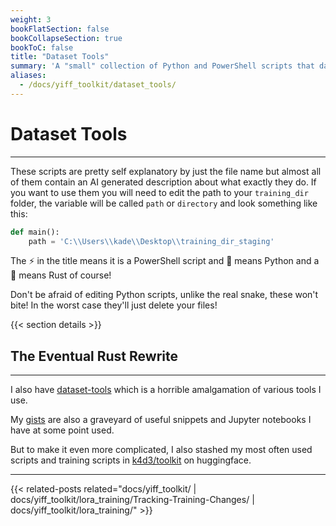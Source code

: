 ```yaml
---
weight: 3
bookFlatSection: false
bookCollapseSection: true
bookToC: false
title: "Dataset Tools"
summary: 'A "small" collection of Python and PowerShell scripts that dataset curators might find handy.'
aliases:
  - /docs/yiff_toolkit/dataset_tools/
---
```


<!--markdownlint-disable MD025 -->

# Dataset Tools

---

These scripts are pretty self explanatory by just the file name but almost all of them contain an AI generated description about what exactly they do. If you want to use them you will need to edit the path to your `training_dir` folder, the variable will be called `path` or `directory` and look something like this:

```py
def main():
    path = 'C:\\Users\\kade\\Desktop\\training_dir_staging'
```

The ⚡ in the title means it is a PowerShell script and 🐍 means Python and a 🦀 means Rust of course!

Don't be afraid of editing Python scripts, unlike the real snake, these won't bite! In the worst case they'll just delete your files!

{{< section details >}}

## The Eventual Rust Rewrite

---

I also have [dataset-tools](https://github.com/ka-de/dataset-tools) which is a horrible amalgamation of various tools I use.

My [gists](https://gist.github.com/ka-de) are also a graveyard of useful snippets and Jupyter notebooks I have at some point used.

But to make it even more complicated, I also stashed my most often used scripts and training scripts in [k4d3/toolkit](https://huggingface.co/k4d3/toolkit) on huggingface.

---

<!--
HUGO_SEARCH_EXCLUDE_START
-->
{{< related-posts related="docs/yiff_toolkit/ | docs/yiff_toolkit/lora_training/Tracking-Training-Changes/ | docs/yiff_toolkit/lora_training/" >}}
<!--
HUGO_SEARCH_EXCLUDE_END
-->
